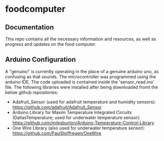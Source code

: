 # foodcomputer
## Documentation
This repo contains all the necessary information and resources, as well as progress and updates on the food computer.
## Arduino Configuration
  A "genuino" is currently operating in the place of a genuine arduino uno, as confusing as that sounds. The microcontroller was programmed using the arduino IDE. The code uploaded is contained inside the 'sensor_read.ino' file. The following libraries were installed after being downloaded fromt the below github repositories:
 - Adafruit_Sensor (used for adafruit temperature and humidity sensors): https://github.com/adafruit/Adafruit_Sensor
 - Arduino Library for Maxim Temperature Integrated Circuits (DallasTemperature; used for underwater temperature sensor): https://github.com/milesburton/Arduino-Temperature-Control-Library
 - One Wire Library (also used for underwater temperature sensor): https://github.com/PaulStoffregen/OneWire
